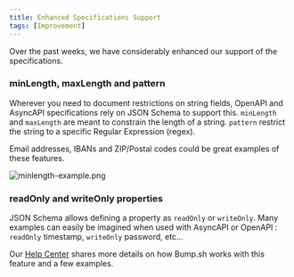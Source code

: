 ```yaml
---
title: Enhanced Specifications Support
tags: [Improvement]
---
```


Over the past weeks, we have considerably enhanced our support of the specifications.

### minLength, maxLength and pattern

Wherever you need to document restrictions on string fields, OpenAPI and AsyncAPI specifications rely on JSON Schema to support this.
`minLength` and `maxLength`  are meant to constrain the length of a string.
`pattern`  restrict the string to a specific Regular Expression (regex).

Email addresses, IBANs and ZIP/Postal codes could be great examples of these features.


![minlength-example.png](/images/updates/minlength-example.png)


### readOnly  and  writeOnly  properties

JSON Schema allows defining a property as `readOnly`  or  `writeOnly`.
Many examples can easily be imagined when used with AsyncAPI or OpenAPI : `readOnly`  timestamp, `writeOnly`  password, etc...

Our [Help Center](https://docs.bump.sh/help/specifications-support/asyncapi-support/#readonly-and-writeonly-properties) shares more details on how Bump.sh works with this feature and a few examples.
